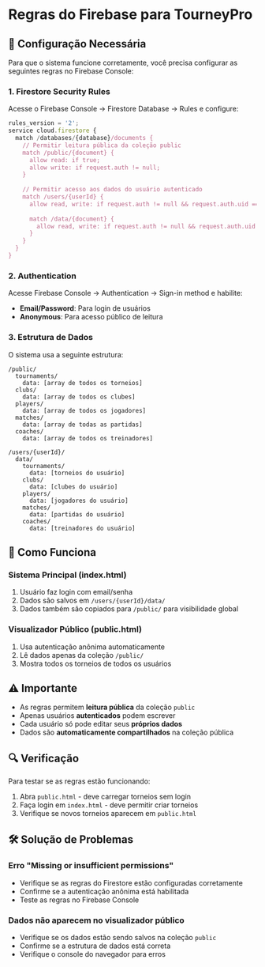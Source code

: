 # Regras do Firebase para TourneyPro

## 🔧 Configuração Necessária

Para que o sistema funcione corretamente, você precisa configurar as seguintes regras no Firebase Console:

### 1. Firestore Security Rules

Acesse o Firebase Console → Firestore Database → Rules e configure:

```javascript
rules_version = '2';
service cloud.firestore {
  match /databases/{database}/documents {
    // Permitir leitura pública da coleção public
    match /public/{document} {
      allow read: if true;
      allow write: if request.auth != null;
    }
    
    // Permitir acesso aos dados do usuário autenticado
    match /users/{userId} {
      allow read, write: if request.auth != null && request.auth.uid == userId;
      
      match /data/{document} {
        allow read, write: if request.auth != null && request.auth.uid == userId;
      }
    }
  }
}
```

### 2. Authentication

Acesse Firebase Console → Authentication → Sign-in method e habilite:

- **Email/Password**: Para login de usuários
- **Anonymous**: Para acesso público de leitura

### 3. Estrutura de Dados

O sistema usa a seguinte estrutura:

```
/public/
  tournaments/
    data: [array de todos os torneios]
  clubs/
    data: [array de todos os clubes]
  players/
    data: [array de todos os jogadores]
  matches/
    data: [array de todas as partidas]
  coaches/
    data: [array de todos os treinadores]

/users/{userId}/
  data/
    tournaments/
      data: [torneios do usuário]
    clubs/
      data: [clubes do usuário]
    players/
      data: [jogadores do usuário]
    matches/
      data: [partidas do usuário]
    coaches/
      data: [treinadores do usuário]
```

## 🚀 Como Funciona

### Sistema Principal (index.html)
1. Usuário faz login com email/senha
2. Dados são salvos em `/users/{userId}/data/`
3. Dados também são copiados para `/public/` para visibilidade global

### Visualizador Público (public.html)
1. Usa autenticação anônima automaticamente
2. Lê dados apenas da coleção `/public/`
3. Mostra todos os torneios de todos os usuários

## ⚠️ Importante

- As regras permitem **leitura pública** da coleção `public`
- Apenas usuários **autenticados** podem escrever
- Cada usuário só pode editar seus **próprios dados**
- Dados são **automaticamente compartilhados** na coleção pública

## 🔍 Verificação

Para testar se as regras estão funcionando:

1. Abra `public.html` - deve carregar torneios sem login
2. Faça login em `index.html` - deve permitir criar torneios
3. Verifique se novos torneios aparecem em `public.html`

## 🛠️ Solução de Problemas

### Erro "Missing or insufficient permissions"
- Verifique se as regras do Firestore estão configuradas corretamente
- Confirme se a autenticação anônima está habilitada
- Teste as regras no Firebase Console

### Dados não aparecem no visualizador público
- Verifique se os dados estão sendo salvos na coleção `public`
- Confirme se a estrutura de dados está correta
- Verifique o console do navegador para erros